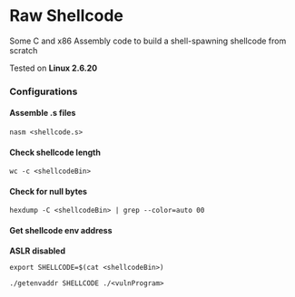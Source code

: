 # Raw Shellcode

Some C and x86 Assembly code to build a shell-spawning shellcode from scratch

Tested on **Linux 2.6.20**

### Configurations

#### Assemble .s files

`nasm <shellcode.s>`

#### Check shellcode length

`wc -c <shellcodeBin>`

#### Check for null bytes

`hexdump -C <shellcodeBin> | grep --color=auto 00`

#### Get shellcode env address

**ASLR disabled**

`export SHELLCODE=$(cat <shellcodeBin>)`

`./getenvaddr SHELLCODE ./<vulnProgram>`
